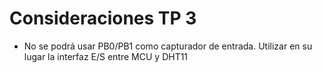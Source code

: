 # Consideraciones TP 3

- No se podrá usar PB0/PB1 como capturador de entrada. Utilizar en su lugar la interfaz E/S entre MCU y DHT11

